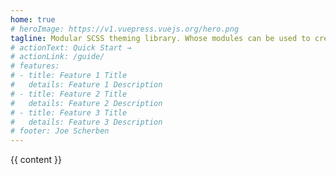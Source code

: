 ```yaml
---
home: true
# heroImage: https://v1.vuepress.vuejs.org/hero.png
tagline: Modular SCSS theming library. Whose modules can be used to create stylesheet or individually.
# actionText: Quick Start →
# actionLink: /guide/
# features:
# - title: Feature 1 Title
#   details: Feature 1 Description
# - title: Feature 2 Title
#   details: Feature 2 Description
# - title: Feature 3 Title
#   details: Feature 3 Description
# footer: Joe Scherben
---
```


{{ content }}

<script setup>
  import { ref } from "vue";
  import { data } from '../sassdoc.data.js';
  const content = ref(data.content);
</script>





